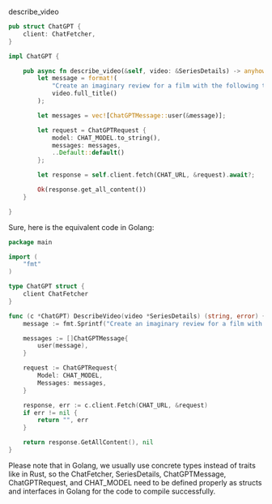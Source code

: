 describe_video

```rust
pub struct ChatGPT {
    client: ChatFetcher,
}

impl ChatGPT {

    pub async fn describe_video(&self, video: &SeriesDetails) -> anyhow::Result<String> {
        let message = format!(
            "Create an imaginary review for a film with the following title: {}",
            video.full_title()
        );

        let messages = vec![ChatGPTMessage::user(&message)];

        let request = ChatGPTRequest {
            model: CHAT_MODEL.to_string(),
            messages: messages,
            ..Default::default()
        };

        let response = self.client.fetch(CHAT_URL, &request).await?;

        Ok(response.get_all_content())
    }

}
```


Sure, here is the equivalent code in Golang:

```go
package main

import (
    "fmt"
)

type ChatGPT struct {
    client ChatFetcher
}

func (c *ChatGPT) DescribeVideo(video *SeriesDetails) (string, error) {
    message := fmt.Sprintf("Create an imaginary review for a film with the following title: %s", video.FullTitle())

    messages := []ChatGPTMessage{
        user(message),
    }

    request := ChatGPTRequest{
        Model: CHAT_MODEL,
        Messages: messages,
    }

    response, err := c.client.Fetch(CHAT_URL, &request)
    if err != nil {
        return "", err
    }

    return response.GetAllContent(), nil
}
```

Please note that in Golang, we usually use concrete types instead of traits like in Rust, so the ChatFetcher, SeriesDetails, ChatGPTMessage, ChatGPTRequest, and CHAT_MODEL need to be defined properly as structs and interfaces in Golang for the code to compile successfully.